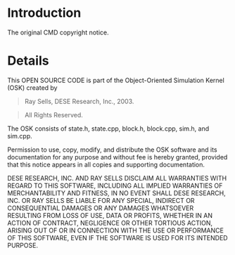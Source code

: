 # Introduction #

The original CMD copyright notice.


# Details #

This OPEN SOURCE CODE is part of the Object-Oriented Simulation Kernel (OSK)
created by

> Ray Sells, DESE Research, Inc., 2003.

> All Rights Reserved.

The OSK consists of state.h, state.cpp, block.h, block.cpp, sim.h, and sim.cpp.

Permission to use, copy, modify, and distribute the OSK software and its
documentation for any purpose and without fee is hereby granted,
provided that this notice appears in all copies and supporting documentation.

DESE RESEARCH, INC. AND RAY SELLS DISCLAIM ALL WARRANTIES WITH REGARD
TO THIS SOFTWARE, INCLUDING ALL IMPLIED WARRANTIES OF MERCHANTABILITY
AND FITNESS, IN NO EVENT SHALL DESE RESEARCH, INC. OR RAY SELLS
BE LIABLE FOR ANY SPECIAL, INDIRECT OR CONSEQUENTIAL DAMAGES OR ANY
DAMAGES WHATSOEVER RESULTING FROM LOSS OF USE, DATA OR PROFITS,
WHETHER IN AN ACTION OF CONTRACT, NEGLIGENCE OR OTHER TORTIOUS ACTION,
ARISING OUT OF OR IN CONNECTION WITH THE USE OR PERFORMANCE OF THIS
SOFTWARE, EVEN IF THE SOFTWARE IS USED FOR ITS INTENDED PURPOSE.